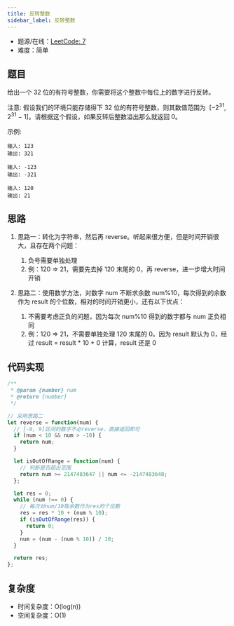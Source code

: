 ```yaml
---
title: 反转整数
sidebar_label: 反转整数
---
```


- 题源/在线：[LeetCode: 7](https://leetcode-cn.com/problems/reverse-integer/)
- 难度：简单

## 题目

给出一个 32 位的有符号整数，你需要将这个整数中每位上的数字进行反转。

注意: 假设我们的环境只能存储得下 32 位的有符号整数，则其数值范围为  [−2<sup>31</sup>,  2<sup>31</sup> − 1]。请根据这个假设，如果反转后整数溢出那么就返回 0。

示例:

```text
输入: 123
输出: 321
```

```text
输入: -123
输出: -321
```

```text
输入: 120
输出: 21
```

## 思路

1. 思路一：转化为字符串，然后再 reverse。听起来很方便，但是时间开销很大，且存在两个问题：

   1. 负号需要单独处理
   2. 例：120 => 21，需要先去掉 120 末尾的 0，再 reverse，进一步增大时间开销

2. 思路二：使用数学方法，对数字 num 不断求余数 num%10，每次得到的余数作为 result 的个位数，相对的时间开销更小，还有以下优点：

   1. 不需要考虑正负的问题，因为每次 num%10 得到的数字都与 num 正负相同
   2. 例：120 => 21，不需要单独处理 120 末尾的 0。因为 result 默认为 0，经过 result = result \* 10 + 0 计算，result 还是 0

## 代码实现

```js
/**
 * @param {number} num
 * @return {number}
 */

// 采用思路二
let reverse = function(num) {
  // [-9, 9]区间的数字不必reverse，直接返回即可
  if (num < 10 && num > -10) {
    return num;
  }

  let isOutOfRange = function(num) {
    // 判断是否超出范围
    return num >= 2147483647 || num <= -2147483648;
  };

  let res = 0;
  while (num !== 0) {
    // 每次对num/10取余数作为res的个位数
    res = res * 10 + (num % 10);
    if (isOutOfRange(res)) {
      return 0;
    }
    num = (num - (num % 10)) / 10;
  }

  return res;
};
```

## 复杂度

- 时间复杂度：O(log(n))
- 空间复杂度：O(1)
